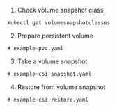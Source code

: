 1. Check volume snapshot class
```
kubectl get volumesnapshotclasses
```

2. Prepare persistent volume
```
# example-pvc.yaml
```

3. Take a volume snapshot
```
# example-csi-snapshot.yaml
```

4. Restore from volume snapshot
```
# example-csi-restore.yaml
```


